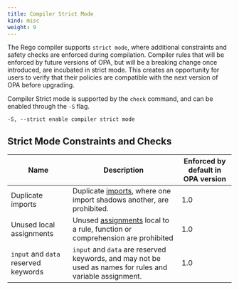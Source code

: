 ```yaml
---
title: Compiler Strict Mode
kind: misc
weight: 9
---
```


The Rego compiler supports `strict mode`, where additional constraints and safety checks are enforced during compilation.
Compiler rules that will be enforced by future versions of OPA, but will be a breaking change once introduced, are incubated in strict mode. 
This creates an opportunity for users to verify that their policies are compatible with the next version of OPA before upgrading. 

Compiler Strict mode is supported by the `check` command, and can be enabled through the `-S` flag.

```
-S, --strict enable compiler strict mode
```

## Strict Mode Constraints and Checks

Name | Description | Enforced by default in OPA version
--- | --- | ---
Duplicate imports | Duplicate [imports](../policy-language/#imports), where one import shadows another, are prohibited. | 1.0
Unused local assignments | Unused [assignments](../policy-reference/#assignment-and-equality) local to a rule, function or comprehension are prohibited | 1.0
`input` and `data` reserved keywords | `input` and `data` are reserved keywords, and may not be used as names for rules and variable assignment. | 1.0